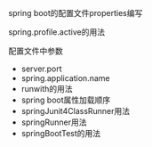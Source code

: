 spring boot的配置文件properties编写

spring.profile.active的用法

配置文件中参数
- server.port
- spring.application.name
- runwith的用法
- spring boot属性加载顺序
- springJunit4ClassRunner用法
- springRunner用法
- springBootTest的用法

